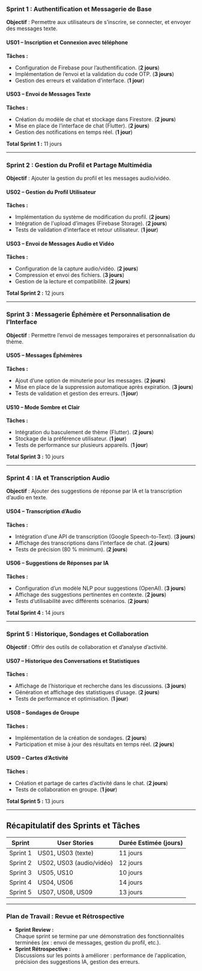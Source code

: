 ### **Sprint 1 : Authentification et Messagerie de Base**  
**Objectif** : Permettre aux utilisateurs de s’inscrire, se connecter, et envoyer des messages texte.

#### **US01** – Inscription et Connexion avec téléphone  
**Tâches :**  
- Configuration de Firebase pour l’authentification. (**2 jours**)  
- Implémentation de l’envoi et la validation du code OTP. (**3 jours**)  
- Gestion des erreurs et validation d’interface. (**1 jour**)  

#### **US03** – Envoi de Messages Texte  
**Tâches :**  
- Création du modèle de chat et stockage dans Firestore. (**2 jours**)  
- Mise en place de l’interface de chat (Flutter). (**2 jours**)  
- Gestion des notifications en temps réel. (**1 jour**)  

**Total Sprint 1 :** 11 jours

---

### **Sprint 2 : Gestion du Profil et Partage Multimédia**  
**Objectif** : Ajouter la gestion du profil et les messages audio/vidéo.  

#### **US02** – Gestion du Profil Utilisateur  
**Tâches :**  
- Implémentation du système de modification du profil. (**2 jours**)  
- Intégration de l'upload d’images (Firebase Storage). (**2 jours**)  
- Tests de validation d’interface et retour utilisateur. (**1 jour**)  

#### **US03** – Envoi de Messages Audio et Vidéo  
**Tâches :**  
- Configuration de la capture audio/vidéo. (**2 jours**)  
- Compression et envoi des fichiers. (**3 jours**)  
- Gestion de la lecture et compatibilité. (**2 jours**)  

**Total Sprint 2 :** 12 jours

---

### **Sprint 3 : Messagerie Éphémère et Personnalisation de l’Interface**  
**Objectif** : Permettre l’envoi de messages temporaires et personnalisation du thème.

#### **US05** – Messages Éphémères  
**Tâches :**  
- Ajout d’une option de minuterie pour les messages. (**2 jours**)  
- Mise en place de la suppression automatique après expiration. (**3 jours**)  
- Tests de validation et gestion des erreurs. (**1 jour**)  

#### **US10** – Mode Sombre et Clair  
**Tâches :**  
- Intégration du basculement de thème (Flutter). (**2 jours**)  
- Stockage de la préférence utilisateur. (**1 jour**)  
- Tests de performance sur plusieurs appareils. (**1 jour**)  

**Total Sprint 3 :** 10 jours

---

### **Sprint 4 : IA et Transcription Audio**  
**Objectif** : Ajouter des suggestions de réponse par IA et la transcription d’audio en texte.

#### **US04** – Transcription d’Audio  
**Tâches :**  
- Intégration d’une API de transcription (Google Speech-to-Text). (**3 jours**)  
- Affichage des transcriptions dans l’interface de chat. (**2 jours**)  
- Tests de précision (80 % minimum). (**2 jours**)  

#### **US06** – Suggestions de Réponses par IA  
**Tâches :**  
- Configuration d’un modèle NLP pour suggestions (OpenAI). (**3 jours**)  
- Affichage des suggestions pertinentes en contexte. (**2 jours**)  
- Tests d’utilisabilité avec différents scénarios. (**2 jours**)  

**Total Sprint 4 :** 14 jours

---

### **Sprint 5 : Historique, Sondages et Collaboration**  
**Objectif** : Offrir des outils de collaboration et d’analyse d’activité.

#### **US07** – Historique des Conversations et Statistiques  
**Tâches :**  
- Affichage de l’historique et recherche dans les discussions. (**3 jours**)  
- Génération et affichage des statistiques d’usage. (**2 jours**)  
- Tests de performance et optimisation. (**1 jour**)  

#### **US08** – Sondages de Groupe  
**Tâches :**  
- Implémentation de la création de sondages. (**2 jours**)  
- Participation et mise à jour des résultats en temps réel. (**2 jours**)  

#### **US09** – Cartes d’Activité  
**Tâches :**  
- Création et partage de cartes d’activité dans le chat. (**2 jours**)  
- Tests de collaboration en groupe. (**1 jour**)  

**Total Sprint 5 :** 13 jours

---

## **Récapitulatif des Sprints et Tâches**  

| **Sprint**           | **User Stories**                                  | **Durée Estimée (jours)** |
|----------------------|---------------------------------------------------|---------------------------|
| Sprint 1             | US01, US03 (texte)                                | 11 jours                  |
| Sprint 2             | US02, US03 (audio/vidéo)                          | 12 jours                  |
| Sprint 3             | US05, US10                                        | 10 jours                  |
| Sprint 4             | US04, US06                                        | 14 jours                  |
| Sprint 5             | US07, US08, US09                                  | 13 jours                  |

---

### **Plan de Travail : Revue et Rétrospective**  

- **Sprint Review :**  
  Chaque sprint se termine par une démonstration des fonctionnalités terminées (ex : envoi de messages, gestion du profil, etc.).  
- **Sprint Rétrospective :**  
  Discussions sur les points à améliorer : performance de l'application, précision des suggestions IA, gestion des erreurs.  
